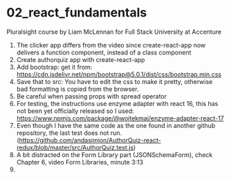 # 02_react_fundamentals
Pluralsight course by Liam McLennan for Full Stack University at Accenture

1. The clicker app differs from the video since create-react-app now delivers a function component, instead of a class component
2. Create authorquiz app with create-react-app
3. Add bootstrap: get it from: https://cdn.jsdelivr.net/npm/bootstrap@5.0.1/dist/css/bootstrap.min.css
4. Save that to src: You have to edit the css to make it pretty, otherwise bad formatting is copied from the browser.
5. Be careful when passing props with spread operator
6. For testing, the instructions use enzyme adapter with react 16, this has not been yet officially released so I used: https://www.npmjs.com/package/@wojtekmaj/enzyme-adapter-react-17
7. Even though I have the same code as the one found in another github repository, the last test does not run. (https://github.com/andasimion/AuthorQuiz-react-redux/blob/master/src/AuthorQuiz.test.js)
8. A bit distracted on the Form Library part (JSONSchemaForm), check Chapter 6, video Form Libraries, minute 3:13
9. 